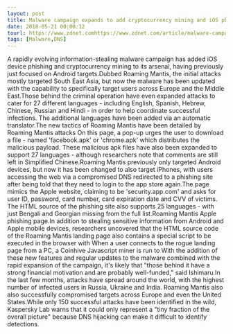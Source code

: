 ```yaml
---
layout: post
title: Malware campaign expands to add cryptocurrency mining and iOS phishing attacks
date: 2018-05-21 00:00:12
tourl: https://www.zdnet.comhttps://www.zdnet.com/article/malware-campaign-expands-to-add-cryptocurrency-mining-and-ios-phishing-attacks/
tags: [Malware,DNS]
---
```

A rapidly evolving information-stealing malware campaign has added iOS device phishing and cryptocurrency mining to its arsenal, having previously just focused on Android targets.Dubbed Roaming Mantis, the initial attacks mostly targeted South East Asia, but now the malware has been updated with the capability to specifically target users across Europe and the Middle East.Those behind the criminal operation have even expanded attacks to cater for 27 different languages - including English, Spanish, Hebrew, Chinese, Russian and Hindi - in order to help coordinate successful infections. The additional languages have been added via an automatic translator.The new tactics of Roaming Mantis have been detailed by Roaming Mantis attacks On this page, a pop-up urges the user to download a file - named 'facebook.apk' or 'chrome.apk' which distributes the malicious payload. These malicious apk files have also been expanded to support 27 languages - although researchers note that comments are still left in Simplified Chinese.Roaming Mantis previously only targeted Android devices, but now it has been changed to also target iPhones, with users accessing the web via a compromised DNS redirected to a phishing site after being told that they need to login to the app store again.The page mimics the Apple website, claiming to be 'security.app.com' and asks for user ID, password, card number, card expiration date and CVV of victims. The HTML source of the phishing site also supports 25 languages - with just Bengali and Georgian missing from the full list.Roaming Mantis Apple phishing page.In addition to stealing sensitive information from Android and Apple mobile devices, researchers uncovered that the HTML source code of the Roaming Mantis landing page also contains a special script to be executed in the browser with When a user connects to the rogue landing page from a PC, a Coinhive Javascript miner is run to With the addition of these new features and regular updates to the malware combined with the rapid expansion of the campaign, it's likely that "those behind it have a strong financial motivation and are probably well-funded," said Ishimaru.In the last few months, attacks have spread around the world, with the highest number of infected users in Russia, Ukraine and India. Roaming Mantis also also successfully compromised targets across Europe and even the United States.While only 150 successful attacks have been identified in the wild, Kaspersky Lab warns that it could only represent a "tiny fraction of the overall picture" because DNS hijacking can make it difficult to identify detections.